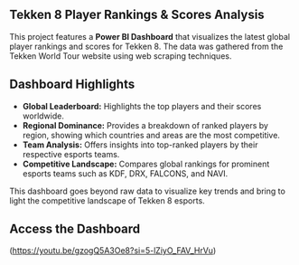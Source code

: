 ## Tekken 8 Player Rankings & Scores Analysis

This project features a **Power BI Dashboard** that visualizes the latest global player rankings and scores for Tekken 8. The data was gathered from the Tekken World Tour website using web scraping techniques.

## Dashboard Highlights

  * **Global Leaderboard:** Highlights the top players and their scores worldwide.
  * **Regional Dominance:** Provides a breakdown of ranked players by region, showing which countries and areas are the most competitive.
  * **Team Analysis:** Offers insights into top-ranked players by their respective esports teams.
  * **Competitive Landscape:** Compares global rankings for prominent esports teams such as KDF, DRX, FALCONS, and NAVI.

This dashboard goes beyond raw data to visualize key trends and bring to light the competitive landscape of Tekken 8 esports.

## Access the Dashboard
(https://youtu.be/gzogQ5A3Oe8?si=5-lZiyO_FAV_HrVu)
